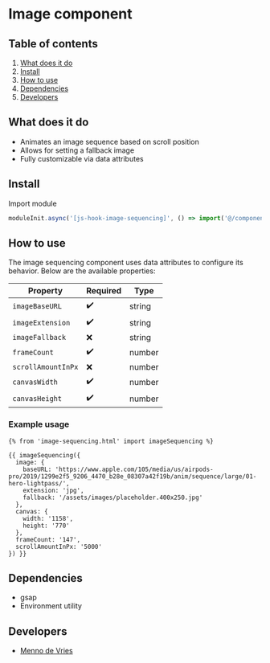 # Image component

## Table of contents

1. [What does it do](#markdown-header-what-does-it-do)
2. [Install](#markdown-header-install)
3. [How to use](#markdown-header-how-to-use)
4. [Dependencies](#markdown-header-dependencies)
5. [Developers](#markdown-header-developers)

## What does it do

- Animates an image sequence based on scroll position
- Allows for setting a fallback image
- Fully customizable via data attributes

## Install

Import module

```javascript
moduleInit.async('[js-hook-image-sequencing]', () => import('@/components/image-sequencing'))
```

## How to use

The image sequencing component uses data attributes to configure its behavior. Below are the available properties:

| Property        | Required | Type    |
|-----------------|----------|---------|
| `imageBaseURL`  |    ✔️     | string  |
| `imageExtension`  |    ✔️     | string  |
| `imageFallback` |    ❌    | string  |
| `frameCount`    |    ✔️     | number  |
| `scrollAmountInPx`    |    ❌     | number  |
| `canvasWidth`    |    ✔️     | number  |
| `canvasHeight`    |    ✔️     | number  |

### Example usage

```htmlmixed
{% from 'image-sequencing.html' import imageSequencing %}

{{ imageSequencing({
  image: {
    baseURL: 'https://www.apple.com/105/media/us/airpods-pro/2019/1299e2f5_9206_4470_b28e_08307a42f19b/anim/sequence/large/01-hero-lightpass/',
    extension: 'jpg',
    fallback: '/assets/images/placeholder.400x250.jpg'
  },
  canvas: {
    width: '1158',
    height: '770'
  },
  frameCount: '147',
  scrollAmountInPx: '5000'
}) }}
```

## Dependencies

- gsap
- Environment utility

## Developers

- [Menno de Vries](mailto:menno.devries@deptagency.com)
